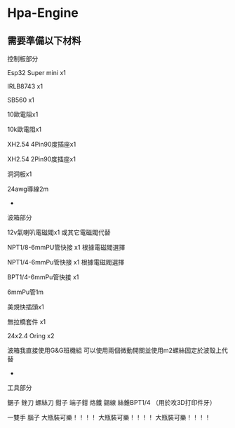 # Hpa-Engine
需要準備以下材料
-
控制板部分

Esp32 Super mini x1

IRLB8743 x1

SB560 x1 

10歐電阻x1

10k歐電阻x1

XH2.54 4Pin90度插座x1

XH2.54 2Pin90度插座x1

洞洞板x1

24awg導線2m

-

波箱部分

12v氣喇叭電磁閥x1 或其它電磁閥代替

NPT1/8-6mmPU管快接 x1 根據電磁閥選擇

NPT1/4-6mmPu管快接 x1 根據電磁閥選擇

BPT1/4-6mmPu管快接 x1

6mmPu管1m

美規快插頭x1

無拉橋套件 x1

24x2.4 Oring x2

波箱我直接使用G&G班機組 可以使用兩個微動開關並使用m2螺絲固定於波殼上代替

-

工具部分

鋸子 銼刀 螺絲刀 鉗子 端子鉗 烙鐵 錫線 絲錐BPT1/4 （用於攻3D打印件牙）


一雙手 腦子 
大瓶裝可樂！！！！
大瓶裝可樂！！！！
大瓶裝可樂！！！！
